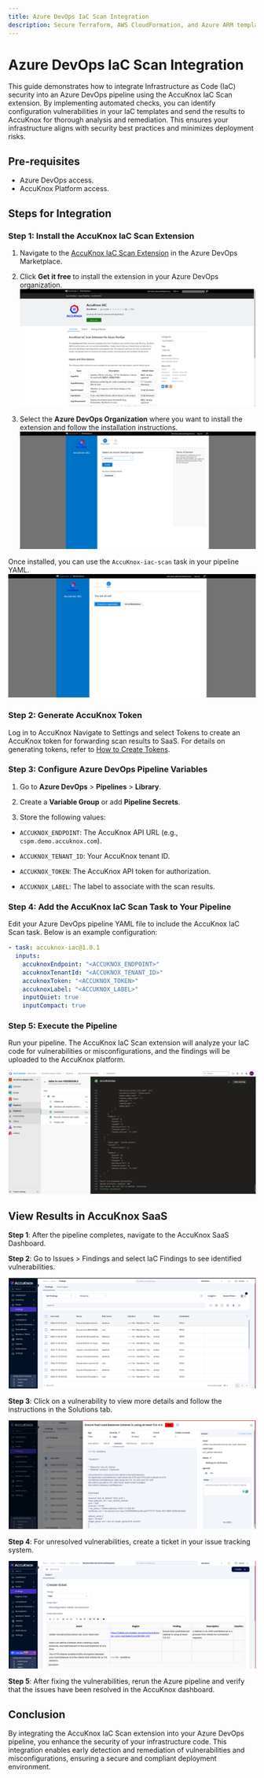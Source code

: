 ```yaml
---
title: Azure DevOps IaC Scan Integration
description: Secure Terraform, AWS CloudFormation, and Azure ARM templates in Azure DevOps by integrating AccuKnox IaC scanning for vulnerability detection.
---
```


# Azure DevOps IaC Scan Integration

This guide demonstrates how to integrate Infrastructure as Code (IaC) security into an Azure DevOps pipeline using the AccuKnox IaC Scan extension. By implementing automated checks, you can identify configuration vulnerabilities in your IaC templates and send the results to AccuKnox for thorough analysis and remediation. This ensures your infrastructure aligns with security best practices and minimizes deployment risks.

## Pre-requisites

- Azure DevOps access.
- AccuKnox Platform access.

## Steps for Integration

### Step 1: Install the AccuKnox IaC Scan Extension

1.  Navigate to the [AccuKnox IaC Scan Extension](https://marketplace.visualstudio.com/items?itemName=AccuKnox.accuknox-iac "https://marketplace.visualstudio.com/items?itemName=AccuKnox.accuknox-iac") in the Azure DevOps Marketplace.

2.  Click **Get it free** to install the extension in your Azure DevOps organization.
![image-20250109-122714.png](./images/azure-iac/1.png)

3.  Select the **Azure DevOps Organization** where you want to install the extension and follow the installation instructions.
![image-20250109-122755.png](./images/azure-iac/2.png)

Once installed, you can use the `AccuKnox-iac-scan` task in your pipeline YAML.
![image-20250109-122811.png](./images/azure-iac/3.png)

### Step 2: Generate AccuKnox Token

Log in to AccuKnox Navigate to Settings and select Tokens to create an AccuKnox token for forwarding scan results to SaaS. For details on generating tokens, refer to [How to Create Tokens](https://help.accuknox.com/how-to/how-to-create-tokens/?h=token "https://help.accuknox.com/how-to/how-to-create-tokens/?h=token").

### Step 3: Configure Azure DevOps Pipeline Variables

1.  Go to **Azure DevOps** > **Pipelines** > **Library**.

2.  Create a **Variable Group** or add **Pipeline Secrets**.

3.  Store the following values:

- `ACCUKNOX_ENDPOINT`: The AccuKnox API URL (e.g., `cspm.demo.accuknox.com`).

- `ACCUKNOX_TENANT_ID`: Your AccuKnox tenant ID.

- `ACCUKNOX_TOKEN`: The AccuKnox API token for authorization.

- `ACCUKNOX_LABEL`: The label to associate with the scan results.

### Step 4: Add the AccuKnox IaC Scan Task to Your Pipeline

Edit your Azure DevOps pipeline YAML file to include the AccuKnox IaC Scan task. Below is an example configuration:

```yaml
- task: accuknox-iac@1.0.1
  inputs:
    accuknoxEndpoint: "<ACCUKNOX_ENDPOINT>"
    accuknoxTenantId: "<ACCUKNOX_TENANT_ID>"
    accuknoxToken: "<ACCUKNOX_TOKEN>"
    accuknoxLabel: "<ACCUKNOX_LABEL>"
    inputQuiet: true
    inputCompact: true
```

### Step 5: Execute the Pipeline

Run your pipeline. The AccuKnox IaC Scan extension will analyze your IaC code for vulnerabilities or misconfigurations, and the findings will be uploaded to the AccuKnox platform.

![image-20250109-122610.png](./images/azure-iac/4.png)

## View Results in AccuKnox SaaS

**Step 1**: After the pipeline completes, navigate to the AccuKnox SaaS Dashboard.

**Step 2**: Go to Issues > Findings and select IaC Findings to see identified vulnerabilities.

![image-20241122-041304.png](./images/azure-iac/5.png)

**Step 3**: Click on a vulnerability to view more details and follow the instructions in the Solutions tab.

![image-20241122-041403.png](./images/azure-iac/6.png)

**Step 4**: For unresolved vulnerabilities, create a ticket in your issue tracking system.

![image-20241122-041845.png](./images/azure-iac/7.png)

**Step 5**: After fixing the vulnerabilities, rerun the Azure pipeline and verify that the issues have been resolved in the AccuKnox dashboard.

## Conclusion

By integrating the AccuKnox IaC Scan extension into your Azure DevOps pipeline, you enhance the security of your infrastructure code. This integration enables early detection and remediation of vulnerabilities and misconfigurations, ensuring a secure and compliant deployment environment.
